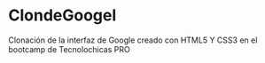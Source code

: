 # ClondeGoogel
Clonación de la interfaz de Google creado con HTML5 Y CSS3 en el  bootcamp de Tecnolochicas PRO
